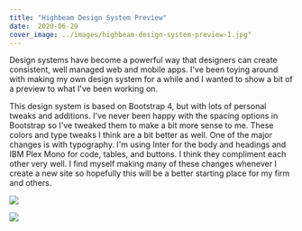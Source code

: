```yaml
---
title: "Highbeam Design System Preview"
date:  2020-06-29
cover_image: ../images/highbeam-design-system-preview-1.jpg"
---
```


Design systems have become a powerful way that designers can create consistent, well managed web and mobile apps. I've been toying around with making my own design system for a while and I wanted to show a bit of a preview to what I've been working on.

This design system is based on Bootstrap 4, but with lots of personal tweaks and additions. I've never been happy with the spacing options in Bootstrap so I've tweaked them to make a bit more sense to me. These colors and type tweaks I think are a bit better as well. One of the major changes is with typography. I'm using Inter for the body and headings and IBM Plex Mono for code, tables, and buttons. I think they compliment each other very well. I find myself making many of these changes whenever I create a new site so hopefully this will be a better starting place for my firm and others.

![](../images/highbeam-design-system-preview-1.jpg)

![](../images/highbeam-design-system-preview-2.jpg)
